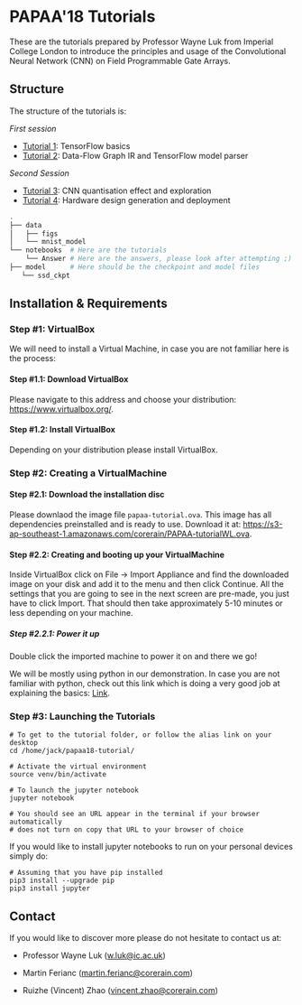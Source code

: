 # PAPAA'18 Tutorials

These are the tutorials prepared by Professor Wayne Luk from Imperial College London to introduce the principles and usage of the Convolutional Neural Network (CNN) on Field Programmable Gate Arrays.

## Structure

The structure of the tutorials is:

_First session_

-   [Tutorial 1](https://github.com/corerain/papaa18-tutorial/blob/master/notebooks/01%20Introduction%20to%20CNN%20and%20TensorFlow.ipynb): TensorFlow basics
-   [Tutorial 2](https://github.com/corerain/papaa18-tutorial/blob/master/notebooks/02%20Build%20CNN%20in%20DFG%20IR.ipynb): Data-Flow Graph IR and TensorFlow model parser

_Second Session_

-   [Tutorial 3](https://github.com/corerain/papaa18-tutorial/blob/master/notebooks/03%20Fixed-Point%20Quantisation%20of%20CNN.ipynb): CNN quantisation effect and exploration
-   [Tutorial 4](https://github.com/corerain/papaa18-tutorial/blob/master/notebooks/04%20Deploy%20DFG%20IR%20on%20FPGA.ipynb): Hardware design generation and deployment

```bash
.
├── data
│   ├── figs
│   └── mnist_model
└── notebooks  # Here are the tutorials
    └── Answer # Here are the answers, please look after attempting ;)
├── model      # Here should be the checkpoint and model files
   └── ssd_ckpt
```

## Installation & Requirements

### Step #1: VirtualBox

We will need to install a Virtual Machine, in case you are not familiar here is the process:

#### Step #1.1: Download VirtualBox

Please navigate to this address and choose your distribution: <https://www.virtualbox.org/>.

#### Step #1.2: Install VirtualBox

Depending on your distribution please install VirtualBox.

### Step #2: Creating a VirtualMachine

#### Step #2.1: Download the installation disc

Please downlaod the image file `papaa-tutorial.ova`. This image has all dependencies preinstalled and is ready to use. Download it at: <https://s3-ap-southeast-1.amazonaws.com/corerain/PAPAA-tutorialWL.ova>.

#### Step #2.2: Creating and booting up your VirtualMachine

Inside VirtualBox click on File -> Import Appliance and find the downloaded image on your disk and add it to the menu and then click Continue. All the settings that you are going to see in the next screen are pre-made, you just have to click Import. That should then take approximately 5-10 minutes or less depending on your machine.

##### Step #2.2.1: Power it up

Double click the imported machine to power it on and there we go!

We will be mostly using python in our demonstration. In case you are not familiar with python, check out this link which is doing a very good job at explaining the basics: [Link](https://learnxinyminutes.com/docs/python/).

### Step #3: Launching the Tutorials

```shell
# To get to the tutorial folder, or follow the alias link on your desktop
cd /home/jack/papaa18-tutorial/

# Activate the virtual environment
source venv/bin/activate

# To launch the jupyter notebook
jupyter notebook

# You should see an URL appear in the terminal if your browser automatically
# does not turn on copy that URL to your browser of choice
```

If you would like to install jupyter notebooks to run on your personal devices simply do:

```shell
# Assuming that you have pip installed
pip3 install --upgrade pip
pip3 install jupyter
```

## Contact

If you would like to discover more please do not hesitate to contact us at:

-   Professor Wayne Luk (w.luk@ic.ac.uk)

-   Martin Ferianc (martin.ferianc@corerain.com)

-   Ruizhe (Vincent) Zhao (vincent.zhao@corerain.com)
